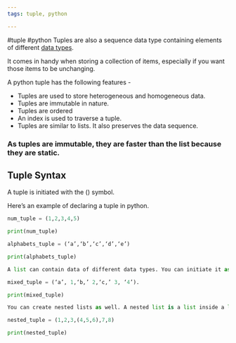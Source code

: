 ```yaml
---
tags: tuple, python

---
```


#tuple #python 
Tuples are also a sequence data type containing elements of different [data types](https://www.simplilearn.com/what-is-data-article "data types").

It comes in handy when storing a collection of items, especially if you want those items to be unchanging. 

A python tuple has the following features - 

-   Tuples are used to store heterogeneous and homogeneous data.
-   Tuples are immutable in nature.
-   Tuples are ordered
-   An index is used to traverse a tuple.
-   Tuples are similar to lists. It also preserves the data sequence.

### As tuples are immutable, they are faster than the list because they are static.


## Tuple Syntax

A tuple is initiated with the () symbol. 

Here’s an example of declaring a tuple in python.

```python
num_tuple = (1,2,3,4,5)

print(num_tuple)

alphabets_tuple = (‘a’,‘b’,‘c’,‘d’,‘e’)

print(alphabets_tuple)

A list can contain data of different data types. You can initiate it as follows - 

mixed_tuple = (‘a’, 1,‘b,’ 2,‘c,’ 3, ‘4’).

print(mixed_tuple)

You can create nested lists as well. A nested list is a list inside a list.

nested_tuple = (1,2,3,(4,5,6),7,8)

print(nested_tuple)

```

